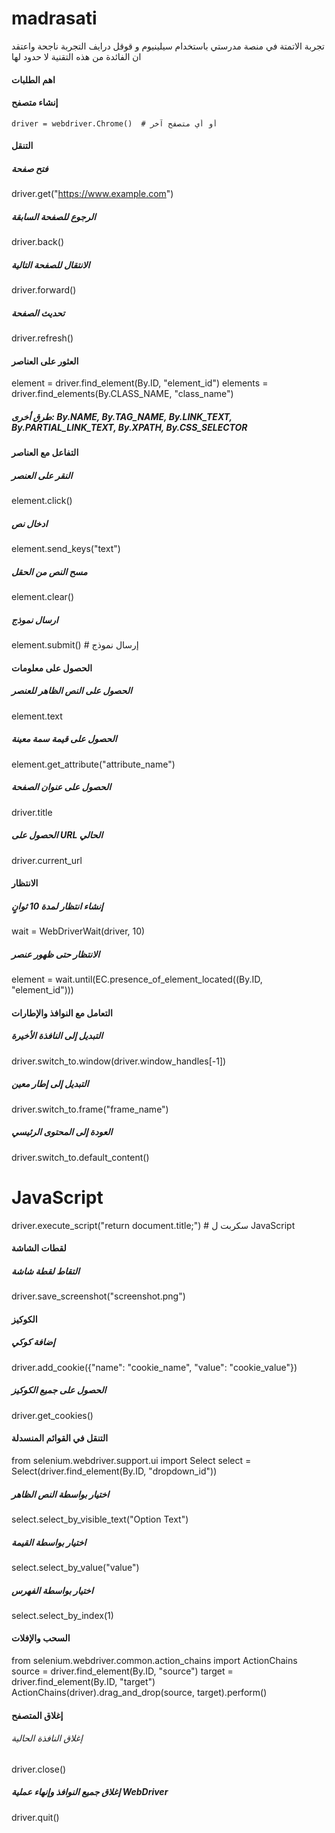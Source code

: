 # madrasati
تجربة الاتمتة في منصة مدرستي باستخدام سيلينيوم و قوقل درايف
التجربة ناجحة واعتقد ان الفائدة من هذه التقنية لا حدود لها 




#### اهم الطلبات 

#### إنشاء متصفح
```
driver = webdriver.Chrome()  # أو أي متصفح آخر
```
#### التنقل
##### فتح صفحة
driver.get("https://www.example.com")  
##### الرجوع للصفحة السابقة
driver.back()  
##### الانتقال للصفحة التالية
driver.forward()  
##### تحديث الصفحة
driver.refresh() 



#### العثور على العناصر
element = driver.find_element(By.ID, "element_id")
elements = driver.find_elements(By.CLASS_NAME, "class_name")
##### طرق أخرى: By.NAME, By.TAG_NAME, By.LINK_TEXT, By.PARTIAL_LINK_TEXT, By.XPATH, By.CSS_SELECTOR

#### التفاعل مع العناصر
##### النقر على العنصر
element.click()
##### ادخال نص
element.send_keys("text")  
##### مسح النص من الحقل
element.clear()  
##### ارسال نموذج
element.submit()  # إرسال نموذج

#### الحصول على معلومات
#####  الحصول على النص الظاهر للعنصر
element.text  
#####  الحصول على قيمة سمة معينة
element.get_attribute("attribute_name")  
#####  الحصول على عنوان الصفحة
driver.title  
##### الحصول على URL الحالي
driver.current_url  

#### الانتظار
#####   إنشاء انتظار لمدة 10 ثوانٍ
wait = WebDriverWait(driver, 10)  
##### الانتظار حتى ظهور عنصر
element = wait.until(EC.presence_of_element_located((By.ID, "element_id"))) 





#### التعامل مع النوافذ والإطارات

##### التبديل إلى النافذة الأخيرة
driver.switch_to.window(driver.window_handles[-1]) 

#####   التبديل إلى إطار معين
driver.switch_to.frame("frame_name") 
##### العودة إلى المحتوى الرئيسي

driver.switch_to.default_content()  



# JavaScript
driver.execute_script("return document.title;")  #   سكربت ل JavaScript

#### لقطات الشاشة

##### التقاط لقطة شاشة
driver.save_screenshot("screenshot.png") 


#### الكوكيز
#####  إضافة كوكي
driver.add_cookie({"name": "cookie_name", "value": "cookie_value"})  

##### الحصول على جميع الكوكيز
driver.get_cookies() 


#### التنقل في القوائم المنسدلة

from selenium.webdriver.support.ui import Select
select = Select(driver.find_element(By.ID, "dropdown_id"))

#####  اختيار بواسطة النص الظاهر

select.select_by_visible_text("Option Text")  

#####  اختيار بواسطة القيمة

select.select_by_value("value") 

##### اختيار بواسطة الفهرس

select.select_by_index(1)  

#### السحب والإفلات
from selenium.webdriver.common.action_chains import ActionChains
source = driver.find_element(By.ID, "source")
target = driver.find_element(By.ID, "target")
ActionChains(driver).drag_and_drop(source, target).perform()

#### إغلاق المتصفح


######   إغلاق النافذة الحالية
driver.close() 


##### إغلاق جميع النوافذ وإنهاء عملية WebDriver

driver.quit()  

